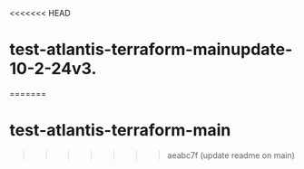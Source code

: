 <<<<<<< HEAD
# test-atlantis-terraform-mainupdate-10-2-24v3.
=======
# test-atlantis-terraform-main
>>>>>>> aeabc7f (update readme on main)

